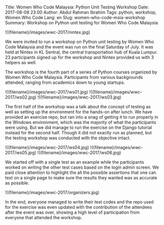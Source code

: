 Title: Women Who Code Malaysia: Python Unit Testing Workshop
Date: 2017-08-08 23:00
Author: Abdul Rahman Ibrahim
Tags: python, workshop, Women Who Code
Lang: en
Slug: women-who-code-msia-workshop
Summary: Workshop on Python unit testing for Women Who Code Malaysia

!({filename}/images/wwc-2017/nintex.jpg)

We were invited to run a workshop on Python unit testing by Women Who Code Malaysia and the event was run on the final Saturday of July. It was held at Nintex in KL Sentral, the central transportation hub of Kuala Lumpur. 23 participants signed up for the workshop and Nintex provided us with 3 helpers as well.

The workshop is the fourth part of a series of Python courses organized by Women Who Code Malaysia. Participants from various backgrounds attended, ranging from academics down to young startups.

!({filename}/images/wwc-2017/ws01.jpg)
!({filename}/images/wwc-2017/ws02.jpg)
!({filename}/images/wwc-2017/ws03.jpg)

The first half of the workshop was a talk about the concept of testing as well as setting up the environment for the hands-on after lunch. We have provided an exercise repo, but ran into a snag of getting it to run properly in the Windows environment, which was the majority of what the participants were using. But we did manage to run the exercise on the Django tutorial instead for the second half. Though it did not exactly run as planned, but the testing workshop was conducted with the objective intact.

!({filename}/images/wwc-2017/ws04.jpg)
!({filename}/images/wwc-2017/ws05.jpg)
!({filename}/images/wwc-2017/ws06.jpg)

We started off with a single test as an example while the participants worked on writing the other test cases based on the login admin screen. We paid close attention to highlight the all the possible assertions that one can test on a single page to make sure the results they wanted was as accurate as possible.

!({filename}/images/wwc-2017/organizers.jpg)

In the end, everyone managed to write their test codes and the repo used for the exercise was even updated with the contribution of the attendees after the event was over, showing a high level of participation from everyone that attended the workshop.

